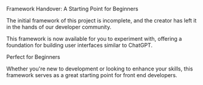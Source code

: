 Framework Handover: A Starting Point for Beginners

The initial framework of this project is incomplete, and the creator has left it in the hands of our developer community. 

This framework is now available for you to experiment with, offering a foundation for building user interfaces similar to ChatGPT.

Perfect for Beginners

Whether you're new to development or looking to enhance your skills, this framework serves as a great starting point for front end developers. 
